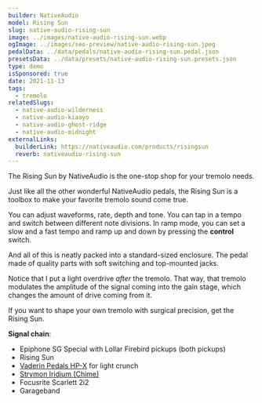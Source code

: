 ```yaml
---
builder: NativeAudio
model: Rising Sun
slug: native-audio-rising-sun
image: ../images/native-audio-rising-sun.webp
ogImage: ../images/seo-preview/native-audio-rising-sun.jpeg
pedalData: ../data/pedals/native-audio-rising-sun.pedal.json
presetsData: ../data/presets/native-audio-rising-sun.presets.json
type: demo
isSponsored: true
date: 2021-11-13
tags:
  - tremolo
relatedSlugs:
  - native-audio-wilderness
  - native-audio-kiaayo
  - native-audio-ghost-ridge
  - native-audio-midnight
externalLinks:
  builderLink: https://nativeaudio.com/products/risingsun
  reverb: nativeaudio-rising-sun
---
```


The Rising Sun by NativeAudio is the one-stop shop for your tremolo needs.

Just like all the other wonderful NativeAudio pedals, the Rising Sun is a toolbox to make your favorite tremolo sound come true.

You can adjust waveforms, rate, depth and tone. You can tap in a tempo and switch between different note divisions. In ramp mode, you can set a slow and a fast tempo and ramp up and down by pressing the **control** switch.

And all of this is neatly packed into a standard-sized enclosure. The pedal made of quality parts with soft switching and top-mounted jacks.

Notice that I put a light overdrive _after_ the tremolo. That way, that tremolo modulates the amplitude of the signal coming into the gain stage, which changes the amount of drive coming from it.

If you want to shape your own tremolo with surgical precision, get the Rising Sun.

**Signal chain**:

- Epiphone SG Special with Lollar Firebird pickups (both pickups)
- Rising Sun
- [Vaderin Pedals HP-X](/demos/vaderin-pedals-hp-x) for light crunch
- [Strymon Iridium (Chime)](/demos/strymon-iridium)
- Focusrite Scarlett 2i2
- Garageband
